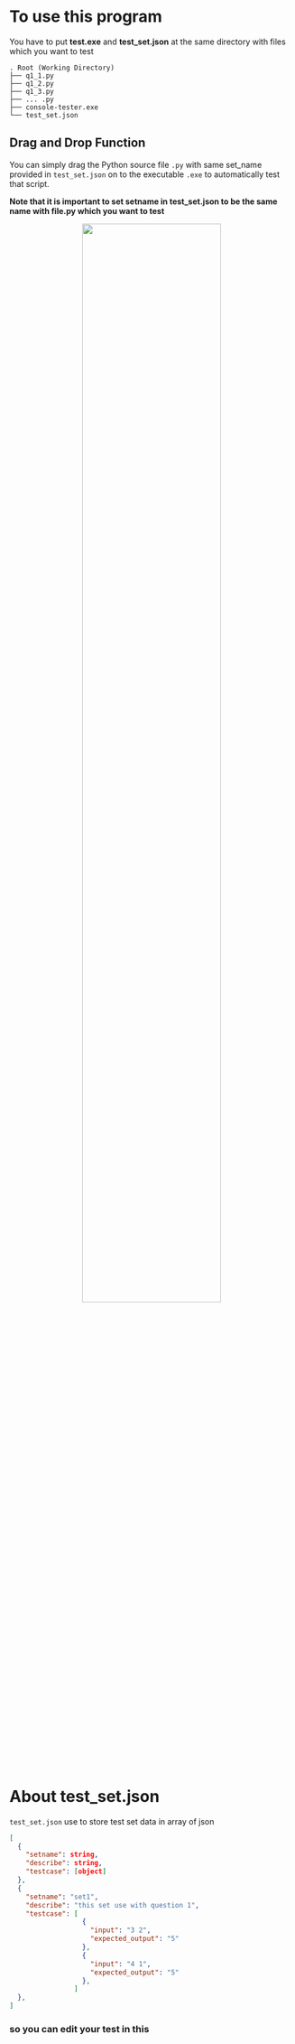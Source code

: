 # To use this program

You have to put **test.exe** and **test_set.json** at the same directory with files which you want to test

```
. Root (Working Directory)
├── q1_1.py
├── q1_2.py
├── q1_3.py
├── ... .py
├── console-tester.exe
└── test_set.json

```

## Drag and Drop Function

You can simply drag the Python source file `.py` with same set_name provided in `test_set.json` on to the executable `.exe` to automatically test that script.

**Note that it is important to set setname in test_set.json to be the same name with file.py which you want to test**

<p align="center">
  <img src="./docs/media/drag_n_drop.gif" alt="" style="width:70%;"/>
</p>

# About test_set.json

`test_set.json` use to store test set data in array of json

```json
[
  {
    "setname": string,
    "describe": string,
    "testcase": [object]
  },
  {
    "setname": "set1",
    "describe": "this set use with question 1",
    "testcase": [
                  {
                    "input": "3 2",
                    "expected_output": "5"
                  },
                  {
                    "input": "4 1",
                    "expected_output": "5"
                  },
                ]
  },
]
```

### so you can edit your test in this
